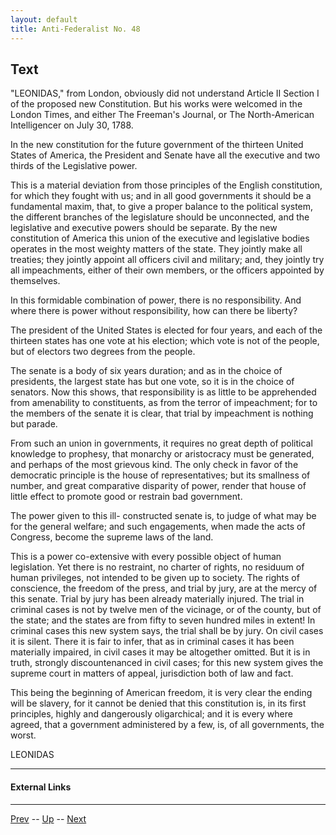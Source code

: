 ```yaml
---
layout: default
title: Anti-Federalist No. 48
---
```


## Text

"LEONIDAS," from London, obviously did not understand Article II Section I of the proposed new Constitution. But his works were welcomed in the London Times, and either The Freeman's Journal, or The North-American Intelligencer on July 30, 1788.

In the new constitution for the future government of the thirteen United States of America, the President and Senate have all the executive and two thirds of the Legislative power.

This is a material deviation from those principles of the English constitution, for which they fought with us; and in all good governments it should be a fundamental maxim, that, to give a proper balance to the political system, the different branches of the legislature should be unconnected, and the legislative and executive powers should be separate. By the new constitution of America this union of the executive and legislative bodies operates in the most weighty matters of the state. They jointly make all treaties; they jointly appoint all officers civil and military; and, they jointly try all impeachments, either of their own members, or the officers appointed by themselves.

In this formidable combination of power, there is no responsibility. And where there is power without responsibility, how can there be liberty?

The president of the United States is elected for four years, and each of the thirteen states has one vote at his election; which vote is not of the people, but of electors two degrees from the people.

The senate is a body of six years duration; and as in the choice of presidents, the largest state has but one vote, so it is in the choice of senators. Now this shows, that responsibility is as little to be apprehended from amenability to constituents, as from the terror of impeachment; for to the members of the senate it is clear, that trial by impeachment is nothing but parade.

From such an union in governments, it requires no great depth of political knowledge to prophesy, that monarchy or aristocracy must be generated, and perhaps of the most grievous kind. The only check in favor of the democratic principle is the house of representatives; but its smallness of number, and great comparative disparity of power, render that house of little effect to promote good or restrain bad government.

The power given to this ill- constructed senate is, to judge of what may be for the general welfare; and such engagements, when made the acts of Congress, become the supreme laws of the land.

This is a power co-extensive with every possible object of human legislation. Yet there is no restraint, no charter of rights, no residuum of human privileges, not intended to be given up to society. The rights of conscience, the freedom of the press, and trial by jury, are at the mercy of this senate. Trial by jury has been already materially injured. The trial in criminal cases is not by twelve men of the vicinage, or of the county, but of the state; and the states are from fifty to seven hundred miles in extent! In criminal cases this new system says, the trial shall be by jury. On civil cases it is silent. There it is fair to infer, that as in criminal cases it has been materially impaired, in civil cases it may be altogether omitted. But it is in truth, strongly discountenanced in civil cases; for this new system gives the supreme court in matters of appeal, jurisdiction both of law and fact.

This being the beginning of American freedom, it is very clear the ending will be slavery, for it cannot be denied that this constitution is, in its first principles, highly and dangerously oligarchical; and it is every where agreed, that a government administered by a few, is, of all governments, the worst.

LEONIDAS

---
#### External Links

---

[Prev](47.md) -- [Up](README.md) -- [Next](49.md)